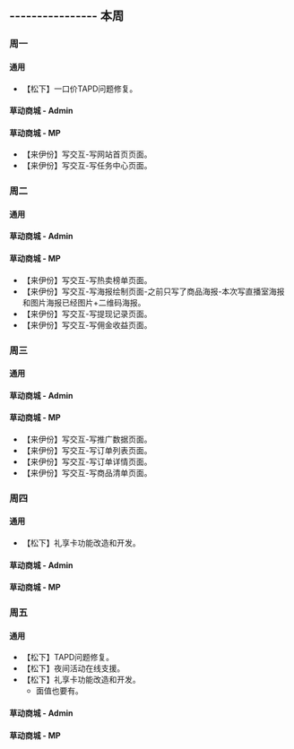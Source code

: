 ## ---------------- 本周

### 周一
#### 通用
* 【松下】一口价TAPD问题修复。
#### 草动商城 - Admin
#### 草动商城 - MP
* 【来伊份】写交互-写网站首页页面。
* 【来伊份】写交互-写任务中心页面。

### 周二
#### 通用
#### 草动商城 - Admin
#### 草动商城 - MP
* 【来伊份】写交互-写热卖榜单页面。
* 【来伊份】写交互-写海报绘制页面-之前只写了商品海报-本次写直播室海报和图片海报已经图片+二维码海报。
* 【来伊份】写交互-写提现记录页面。
* 【来伊份】写交互-写佣金收益页面。

### 周三
#### 通用
#### 草动商城 - Admin
#### 草动商城 - MP
* 【来伊份】写交互-写推广数据页面。
* 【来伊份】写交互-写订单列表页面。
* 【来伊份】写交互-写订单详情页面。
* 【来伊份】写交互-写商品清单页面。

### 周四
#### 通用
* 【松下】礼享卡功能改造和开发。
#### 草动商城 - Admin
#### 草动商城 - MP

### 周五
#### 通用
* 【松下】TAPD问题修复。
* 【松下】夜间活动在线支援。
* 【松下】礼享卡功能改造和开发。
  - 面值也要有。
#### 草动商城 - Admin
#### 草动商城 - MP
